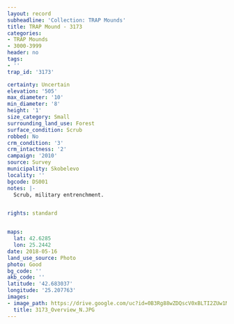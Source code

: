 ```yaml
---
layout: record
subheadline: 'Collection: TRAP Mounds'
title: TRAP Mound - 3173
categories:
- TRAP Mounds
- 3000-3999
header: no
tags:
- ''
trap_id: '3173'

certainty: Uncertain
elevation: '505'
max_diameter: '10'
min_diameter: '8'
height: '1'
size_category: Small
surrounding_land_use: Forest
surface_condition: Scrub
robbed: No
crm_condition: '3'
crm_intactness: '2'
campaign: '2010'
source: Survey
municipality: Skobelevo
locality: ''
bgcode: DS001
notes: |-
  Scrub, military entrenchment.


rights: standard


maps:
  lat: 42.6285
  lon: 25.2442
date: 2018-05-16
land_use_source: Photo
photo: Good
bg_code: ''
akb_code: ''
latitude: '42.683037'
longitude: '25.207763'
images:
- image_path: https://drive.google.com/uc?id=0B3Rg88wZDQscV0xBLTI2ZUw1M2c
  title: 3173_Overview_N.JPG
---
```

